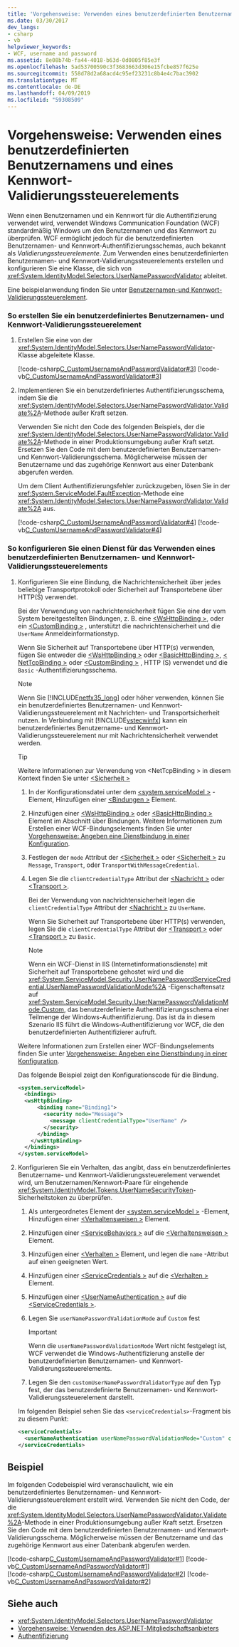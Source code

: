 ```yaml
---
title: 'Vorgehensweise: Verwenden eines benutzerdefinierten Benutzernamens und eines Kennwort-Validierungssteuerelements'
ms.date: 03/30/2017
dev_langs:
- csharp
- vb
helpviewer_keywords:
- WCF, username and password
ms.assetid: 8e08b74b-fa44-4018-b63d-0d0805f85e3f
ms.openlocfilehash: 5ad53700590c3f3683663d306e15fcbe857f625e
ms.sourcegitcommit: 558d78d2a68acd4c95ef23231c8b4e4c7bac3902
ms.translationtype: MT
ms.contentlocale: de-DE
ms.lasthandoff: 04/09/2019
ms.locfileid: "59308509"
---
```

# <a name="how-to-use-a-custom-user-name-and-password-validator"></a>Vorgehensweise: Verwenden eines benutzerdefinierten Benutzernamens und eines Kennwort-Validierungssteuerelements
Wenn einen Benutzernamen und ein Kennwort für die Authentifizierung verwendet wird, verwendet Windows Communication Foundation (WCF) standardmäßig Windows um den Benutzernamen und das Kennwort zu überprüfen. WCF ermöglicht jedoch für die benutzerdefinierten Benutzernamen- und Kennwort-Authentifizierungsschemas, auch bekannt als *Validierungssteuerelemente*. Zum Verwenden eines benutzerdefinierten Benutzernamen- und Kennwort-Validierungssteuerelements erstellen und konfigurieren Sie eine Klasse, die sich von <xref:System.IdentityModel.Selectors.UserNamePasswordValidator> ableitet.  
  
 Eine beispielanwendung finden Sie unter [Benutzernamen-und Kennwort-Validierungssteuerelement](../../../../docs/framework/wcf/samples/user-name-password-validator.md).  
  
### <a name="to-create-a-custom-user-name-and-password-validator"></a>So erstellen Sie ein benutzerdefiniertes Benutzernamen- und Kennwort-Validierungssteuerelement  
  
1. Erstellen Sie eine von der <xref:System.IdentityModel.Selectors.UserNamePasswordValidator>-Klasse abgeleitete Klasse.  
  
     [!code-csharp[C_CustomUsernameAndPasswordValidator#3](../../../../samples/snippets/csharp/VS_Snippets_CFX/c_customusernameandpasswordvalidator/cs/service.cs#3)]
     [!code-vb[C_CustomUsernameAndPasswordValidator#3](../../../../samples/snippets/visualbasic/VS_Snippets_CFX/c_customusernameandpasswordvalidator/vb/service.vb#3)]  
  
2. Implementieren Sie ein benutzerdefiniertes Authentifizierungsschema, indem Sie die <xref:System.IdentityModel.Selectors.UserNamePasswordValidator.Validate%2A>-Methode außer Kraft setzen.  
  
     Verwenden Sie nicht den Code des folgenden Beispiels, der die <xref:System.IdentityModel.Selectors.UserNamePasswordValidator.Validate%2A>-Methode in einer Produktionsumgebung außer Kraft setzt. Ersetzen Sie den Code mit dem benutzerdefinierten Benutzernamen- und Kennwort-Validierungsschema. Möglicherweise müssen der Benutzername und das zugehörige Kennwort aus einer Datenbank abgerufen werden.  
  
     Um dem Client Authentifizierungsfehler zurückzugeben, lösen Sie in der <xref:System.ServiceModel.FaultException>-Methode eine <xref:System.IdentityModel.Selectors.UserNamePasswordValidator.Validate%2A> aus.  
  
     [!code-csharp[C_CustomUsernameAndPasswordValidator#4](../../../../samples/snippets/csharp/VS_Snippets_CFX/c_customusernameandpasswordvalidator/cs/service.cs#4)]
     [!code-vb[C_CustomUsernameAndPasswordValidator#4](../../../../samples/snippets/visualbasic/VS_Snippets_CFX/c_customusernameandpasswordvalidator/vb/service.vb#4)]  
  
### <a name="to-configure-a-service-to-use-a-custom-user-name-and-password-validator"></a>So konfigurieren Sie einen Dienst für das Verwenden eines benutzerdefinierten Benutzernamen- und Kennwort-Validierungssteuerelements  
  
1. Konfigurieren Sie eine Bindung, die Nachrichtensicherheit über jedes beliebige Transportprotokoll oder Sicherheit auf Transportebene über HTTP(S) verwendet.  
  
     Bei der Verwendung von nachrichtensicherheit fügen Sie eine der vom System bereitgestellten Bindungen, z. B. eine [ \<WsHttpBinding >](../../../../docs/framework/configure-apps/file-schema/wcf/wshttpbinding.md), oder ein [ \<CustomBinding >](../../../../docs/framework/configure-apps/file-schema/wcf/custombinding.md) , unterstützt die nachrichtensicherheit und die `UserName` Anmeldeinformationstyp.  
  
     Wenn Sie Sicherheit auf Transportebene über HTTP(s) verwenden, fügen Sie entweder die [ \<WsHttpBinding >](../../../../docs/framework/configure-apps/file-schema/wcf/wshttpbinding.md) oder [ \<BasicHttpBinding >](../../../../docs/framework/configure-apps/file-schema/wcf/basichttpbinding.md), [ \< NetTcpBinding >](../../../../docs/framework/configure-apps/file-schema/wcf/nettcpbinding.md) oder [ \<CustomBinding >](../../../../docs/framework/configure-apps/file-schema/wcf/custombinding.md) , HTTP (S) verwendet und die `Basic` -Authentifizierungsschema.  
  
    > [!NOTE]
    >  Wenn Sie [!INCLUDE[netfx35_long](../../../../includes/netfx35-long-md.md)] oder höher verwenden, können Sie ein benutzerdefiniertes Benutzernamen- und Kennwort-Validierungssteuerelement mit Nachrichten- und Transportsicherheit nutzen. In Verbindung mit [!INCLUDE[vstecwinfx](../../../../includes/vstecwinfx-md.md)] kann ein benutzerdefiniertes Benutzername- und Kennwort-Validierungssteuerelement nur mit Nachrichtensicherheit verwendet werden.  
  
    > [!TIP]
    >  Weitere Informationen zur Verwendung von \<NetTcpBinding > in diesem Kontext finden Sie unter [ \<Sicherheit >](../../../../docs/framework/configure-apps/file-schema/wcf/security-of-nettcpbinding.md)  
  
    1.  In der Konfigurationsdatei unter dem [ \<system.serviceModel >](../../../../docs/framework/configure-apps/file-schema/wcf/system-servicemodel.md) -Element, Hinzufügen einer [ \<Bindungen >](../../../../docs/framework/configure-apps/file-schema/wcf/bindings.md) Element.  
  
    2.  Hinzufügen einer [ \<WsHttpBinding >](../../../../docs/framework/configure-apps/file-schema/wcf/wshttpbinding.md) oder [ \<BasicHttpBinding >](../../../../docs/framework/configure-apps/file-schema/wcf/basichttpbinding.md) Element im Abschnitt über Bindungen. Weitere Informationen zum Erstellen einer WCF-Bindungselements finden Sie unter [Vorgehensweise: Angeben eine Dienstbindung in einer Konfiguration](../../../../docs/framework/wcf/how-to-specify-a-service-binding-in-configuration.md).  
  
    3.  Festlegen der `mode` Attribut der [ \<Sicherheit >](../../../../docs/framework/configure-apps/file-schema/wcf/security-of-wshttpbinding.md) oder [ \<Sicherheit >](../../../../docs/framework/configure-apps/file-schema/wcf/security-of-basichttpbinding.md) zu `Message`, `Transport`, oder `TransportWithMessageCredential`.  
  
    4.  Legen Sie die `clientCredentialType` Attribut der [ \<Nachricht >](../../../../docs/framework/configure-apps/file-schema/wcf/message-of-wshttpbinding.md) oder [ \<Transport >](../../../../docs/framework/configure-apps/file-schema/wcf/transport-of-wshttpbinding.md).  
  
         Bei der Verwendung von nachrichtensicherheit legen die `clientCredentialType` Attribut der [ \<Nachricht >](../../../../docs/framework/configure-apps/file-schema/wcf/message-of-wshttpbinding.md) zu `UserName`.  
  
         Wenn Sie Sicherheit auf Transportebene über HTTP(s) verwenden, legen Sie die `clientCredentialType` Attribut der [ \<Transport >](../../../../docs/framework/configure-apps/file-schema/wcf/transport-of-wshttpbinding.md) oder [ \<Transport >](../../../../docs/framework/configure-apps/file-schema/wcf/transport-of-basichttpbinding.md) zu `Basic`.  
  
        > [!NOTE]
        >  Wenn ein WCF-Dienst in IIS (Internetinformationsdienste) mit Sicherheit auf Transportebene gehostet wird und die <xref:System.ServiceModel.Security.UserNamePasswordServiceCredential.UserNamePasswordValidationMode%2A> -Eigenschaftensatz auf <xref:System.ServiceModel.Security.UserNamePasswordValidationMode.Custom>, das benutzerdefinierte Authentifizierungsschema einer Teilmenge der Windows-Authentifizierung. Das ist da in diesem Szenario IIS führt die Windows-Authentifizierung vor WCF, die den benutzerdefinierten Authentifizierer aufruft.  
  
     Weitere Informationen zum Erstellen einer WCF-Bindungselements finden Sie unter [Vorgehensweise: Angeben eine Dienstbindung in einer Konfiguration](../../../../docs/framework/wcf/how-to-specify-a-service-binding-in-configuration.md).  
  
     Das folgende Beispiel zeigt den Konfigurationscode für die Bindung.  
  
    ```xml  
    <system.serviceModel>   
      <bindings>  
      <wsHttpBinding>  
          <binding name="Binding1">  
            <security mode="Message">  
              <message clientCredentialType="UserName" />  
            </security>  
          </binding>          
        </wsHttpBinding>  
      </bindings>  
    </system.serviceModel>  
    ```  
  
2. Konfigurieren Sie ein Verhalten, das angibt, dass ein benutzerdefiniertes Benutzername- und Kennwort-Validierungssteuerelement verwendet wird, um Benutzernamen/Kennwort-Paare für eingehende <xref:System.IdentityModel.Tokens.UserNameSecurityToken>-Sicherheitstoken zu überprüfen.  
  
    1.  Als untergeordnetes Element der [ \<system.serviceModel >](../../../../docs/framework/configure-apps/file-schema/wcf/system-servicemodel.md) -Element, Hinzufügen einer [ \<Verhaltensweisen >](../../../../docs/framework/configure-apps/file-schema/wcf/behaviors.md) Element.  
  
    2.  Hinzufügen einer [ \<ServiceBehaviors >](../../../../docs/framework/configure-apps/file-schema/wcf/servicebehaviors.md) auf die [ \<Verhaltensweisen >](../../../../docs/framework/configure-apps/file-schema/wcf/behaviors.md) Element.  
  
    3.  Hinzufügen einer [ \<Verhalten >](../../../../docs/framework/configure-apps/file-schema/wcf/behavior-of-servicebehaviors.md) Element, und legen die `name` -Attribut auf einen geeigneten Wert.  
  
    4.  Hinzufügen einer [ \<ServiceCredentials >](../../../../docs/framework/configure-apps/file-schema/wcf/servicecredentials.md) auf die [ \<Verhalten >](../../../../docs/framework/configure-apps/file-schema/wcf/behavior-of-servicebehaviors.md) Element.  
  
    5.  Hinzufügen einer [ \<UserNameAuthentication >](../../../../docs/framework/configure-apps/file-schema/wcf/usernameauthentication.md) auf die [ \<ServiceCredentials >](../../../../docs/framework/configure-apps/file-schema/wcf/servicecredentials.md).  
  
    6.  Legen Sie `userNamePasswordValidationMode` auf `Custom` fest  
  
        > [!IMPORTANT]
        >  Wenn die `userNamePasswordValidationMode` Wert nicht festgelegt ist, WCF verwendet die Windows-Authentifizierung anstelle der benutzerdefinierten Benutzernamen- und Kennwort-Validierungssteuerelements.  
  
    7.  Legen Sie den `customUserNamePasswordValidatorType` auf den Typ fest, der das benutzerdefinierte Benutzernamen- und Kennwort-Validierungssteuerelement darstellt.  
  
     Im folgenden Beispiel sehen Sie das `<serviceCredentials>`-Fragment bis zu diesem Punkt:  
  
    ```xml  
    <serviceCredentials>  
      <userNameAuthentication userNamePasswordValidationMode="Custom" customUserNamePasswordValidatorType="Microsoft.ServiceModel.Samples.CalculatorService.CustomUserNameValidator, service" />  
    </serviceCredentials>  
    ```  
  
## <a name="example"></a>Beispiel  
 Im folgenden Codebeispiel wird veranschaulicht, wie ein benutzerdefiniertes Benutzernamen- und Kennwort-Validierungssteuerelement erstellt wird. Verwenden Sie nicht den Code, der die <xref:System.IdentityModel.Selectors.UserNamePasswordValidator.Validate%2A>-Methode in einer Produktionsumgebung außer Kraft setzt. Ersetzen Sie den Code mit dem benutzerdefinierten Benutzernamen- und Kennwort-Validierungsschema. Möglicherweise müssen der Benutzername und das zugehörige Kennwort aus einer Datenbank abgerufen werden.  
  
 [!code-csharp[C_CustomUsernameAndPasswordValidator#1](../../../../samples/snippets/csharp/VS_Snippets_CFX/c_customusernameandpasswordvalidator/cs/service.cs#1)]
 [!code-vb[C_CustomUsernameAndPasswordValidator#1](../../../../samples/snippets/visualbasic/VS_Snippets_CFX/c_customusernameandpasswordvalidator/vb/service.vb#1)]  
[!code-csharp[C_CustomUsernameAndPasswordValidator#2](../../../../samples/snippets/csharp/VS_Snippets_CFX/c_customusernameandpasswordvalidator/cs/service.cs#2)]
[!code-vb[C_CustomUsernameAndPasswordValidator#2](../../../../samples/snippets/visualbasic/VS_Snippets_CFX/c_customusernameandpasswordvalidator/vb/service.vb#2)]  
  
## <a name="see-also"></a>Siehe auch

- <xref:System.IdentityModel.Selectors.UserNamePasswordValidator>
- [Vorgehensweise: Verwenden des ASP.NET-Mitgliedschaftsanbieters](../../../../docs/framework/wcf/feature-details/how-to-use-the-aspnet-membership-provider.md)
- [Authentifizierung](../../../../docs/framework/wcf/feature-details/authentication-in-wcf.md)
